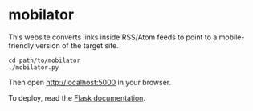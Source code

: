 mobilator
=========

This website converts links inside RSS/Atom feeds to point to a mobile-friendly version of the target site. 

    cd path/to/mobilator
    ./mobilator.py

Then open [http://localhost:5000](http://localhost:5000) in your browser.

To deploy, read the [Flask documentation](http://flask.pocoo.org/).
